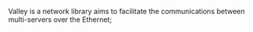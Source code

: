 
Valley is a network library aims to facilitate the communications between multi-servers over the Ethernet;

